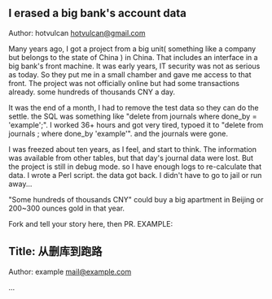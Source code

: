 <!-- 

Fork and tell your story here, then PR. 
EXAMPLE:

## Title: 从删库到跑路

Author: example mail@example.com

…

-->
## I erased a big bank's account data

Author: hotvulcan hotvulcan@gmail.com

Many years ago, I got a project from a big unit( something like a company but belongs to the state of China ) in China. That includes an interface in a big bank's front machine. It was early years, IT security was not as serious as today. So they put me in a small chamber and gave me access to that front. The project was not officially online but had some transactions already. some hundreds of thousands CNY a day.

It was the end of a month, I had to remove the test data so they can do the settle. the SQL was something like "delete from journals where done_by = 'example';".  I worked 36+ hours and got very tired, typoed it to "delete from journals ; where done_by 'example'". and the journals were gone. 

I was freezed about ten years, as I feel, and start to think. The information was available from other tables, but that day's journal data were lost. But the project is still in debug mode. so I have enough logs to re-calculate that data. I wrote a Perl script. the data got back. I didn't have to go to jail or run away...

"Some hundreds of thousands CNY" could buy a big apartment in Beijing or 200~300 ounces gold in that year. 




Fork and tell your story here, then PR. 
EXAMPLE:

## Title: 从删库到跑路

Author: example mail@example.com

…
